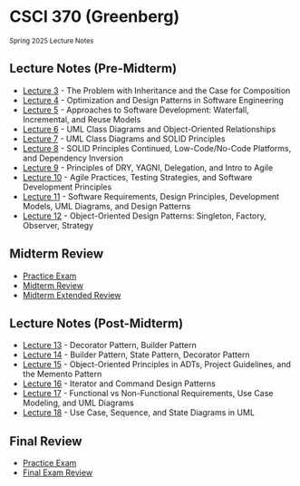 # CSCI 370 (Greenberg)

<small>Spring 2025 Lecture Notes</small>

## Lecture Notes (Pre-Midterm)

- [Lecture 3](./documents/lecture-3) - The Problem with Inheritance and the Case for Composition
- [Lecture 4](./documents/lecture-4) - Optimization and Design Patterns in Software Engineering
- [Lecture 5](./documents/lecture-5) - Approaches to Software Development: Waterfall, Incremental, and Reuse Models
- [Lecture 6](./documents/lecture-6) - UML Class Diagrams and Object-Oriented Relationships
- [Lecture 7](./documents/lecture-7) - UML Class Diagrams and SOLID Principles
- [Lecture 8](./documents/lecture-8) - SOLID Principles Continued, Low-Code/No-Code Platforms, and Dependency Inversion
- [Lecture 9](./documents/lecture-9) - Principles of DRY, YAGNI, Delegation, and Intro to Agile
- [Lecture 10](./documents/lecture-10) - Agile Practices, Testing Strategies, and Software Development Principles
- [Lecture 11](./documents/lecture-11) - Software Requirements, Design Principles, Development Models, UML Diagrams, and Design Patterns
- [Lecture 12](./documents/lecture-12) - Object-Oriented Design Patterns: Singleton, Factory, Observer, Strategy

## Midterm Review

- [Practice Exam](./midterm-review/sample-midterm)
- [Midterm Review](./midterm-review/midterm-review)
- [Midterm Extended Review](./midterm-review/midterm-review-extended)

## Lecture Notes (Post-Midterm)

- [Lecture 13](./documents/lecture-13) - Decorator Pattern, Builder Pattern
- [Lecture 14](./documents/lecture-14) - Builder Pattern, State Pattern, Decorator Pattern
- [Lecture 15](./documents/lecture-15) - Object-Oriented Principles in ADTs, Project Guidelines, and the Memento Pattern
- [Lecture 16](./documents/lecture-16) - Iterator and Command Design Patterns
- [Lecture 17](./documents/lecture-17) - Functional vs Non-Functional Requirements, Use Case Modeling, and UML Diagrams
- [Lecture 18](./documents/lecture-18) - Use Case, Sequence, and State Diagrams in UML

## Final Review

- [Practice Exam](./final-review/sample-final)
- [Final Exam Review](./final-review/final-review)

&nbsp;
